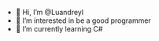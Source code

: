 - 👋 Hi, I’m @Luandreyl
- 👀 I’m interested in be a good programmer
- 🌱 I’m currently learning C#

<!---
Luandreyl/Luandreyl is a ✨ special ✨ repository because its `README.md` (this file) appears on your GitHub profile.
You can click the Preview link to take a look at your changes.
--->
